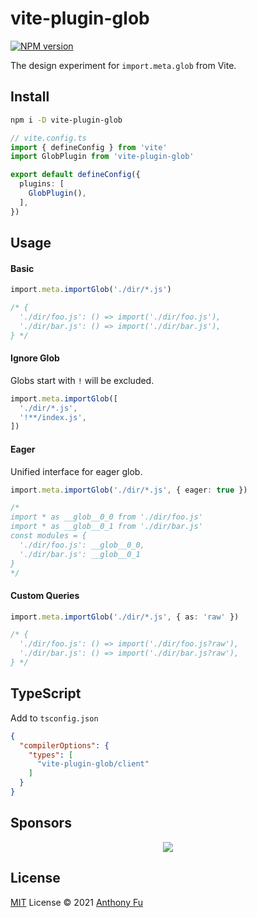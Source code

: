 # vite-plugin-glob

[![NPM version](https://img.shields.io/npm/v/vite-plugin-glob?color=a1b858&label=)](https://www.npmjs.com/package/vite-plugin-glob)

The design experiment for `import.meta.glob` from Vite.

## Install

```bash
npm i -D vite-plugin-glob
```

```ts
// vite.config.ts
import { defineConfig } from 'vite'
import GlobPlugin from 'vite-plugin-glob'

export default defineConfig({
  plugins: [
    GlobPlugin(),
  ],
})
```

## Usage

#### Basic

```ts
import.meta.importGlob('./dir/*.js')

/* {
  './dir/foo.js': () => import('./dir/foo.js'),
  './dir/bar.js': () => import('./dir/bar.js'),
} */
```

#### Ignore Glob

Globs start with `!` will be excluded.

```ts
import.meta.importGlob([
  './dir/*.js',
  '!**/index.js',
])
```

#### Eager

Unified interface for eager glob.

```ts
import.meta.importGlob('./dir/*.js', { eager: true })

/*
import * as __glob__0_0 from './dir/foo.js'
import * as __glob__0_1 from './dir/bar.js'
const modules = {
  './dir/foo.js': __glob__0_0,
  './dir/bar.js': __glob__0_1
}
*/
```

#### Custom Queries

```ts
import.meta.importGlob('./dir/*.js', { as: 'raw' })

/* {
  './dir/foo.js': () => import('./dir/foo.js?raw'),
  './dir/bar.js': () => import('./dir/bar.js?raw'),
} */
```

## TypeScript

Add to `tsconfig.json`

```json
{
  "compilerOptions": {
    "types": [
      "vite-plugin-glob/client"
    ]
  }
}
```

## Sponsors

<p align="center">
  <a href="https://cdn.jsdelivr.net/gh/antfu/static/sponsors.svg">
    <img src='https://cdn.jsdelivr.net/gh/antfu/static/sponsors.svg'/>
  </a>
</p>

## License

[MIT](./LICENSE) License © 2021 [Anthony Fu](https://github.com/antfu)

